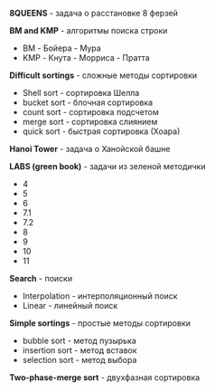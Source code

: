  **8QUEENS** - задача о расстановке 8 ферзей                        
 
 
 **BM and KMP** - алгоритмы поиска строки 
 
 * BM - Бойера - Мура
 * KMP - Кнута - Морриса - Пратта
 
 
 **Difficult sortings** - сложные методы сортировки  
 
   * Shell sort - сортировка Шелла
   * bucket sort - блочная сортировка
   * count sort - сортировка подсчетом
   * merge sort - сортировка слиянием
   * quick sort - быстрая сортировка (Хоара)
   
   
 **Hanoi Tower** - задача о Ханойской башне                       
 
 
 **LABS (green book)** - задачи из зеленой методички
 
   * 4                                             
   * 5                                             
   * 6 
   * 7.1 
   * 7.2 
   * 8 
   * 9 
   * 10 
   * 11
  
  
 **Search**  - поиски
 
   * Interpolation - интерполяционный поиск
   * Linear - линейный поиск
   
   
 **Simple sortings** - простые методы сортировки
 
   * bubble sort - метод пузырька
   * insertion sort - метод вставок
   * selection sort - метод выбора
   
   
 **Two-phase-merge sort** - двухфазная сортировка
